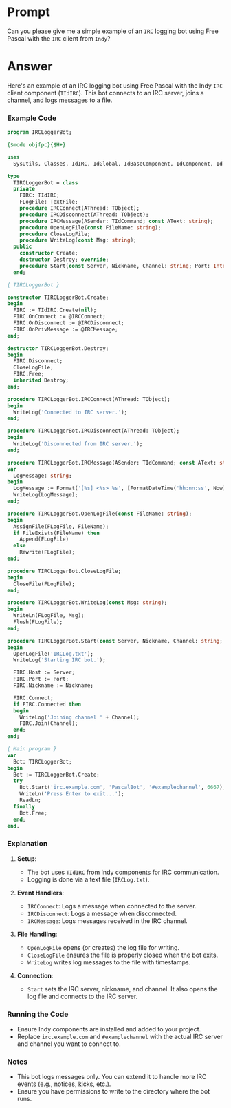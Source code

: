 # Prompt

Can you please give me a simple example of an `IRC` logging bot using Free Pascal with the `IRC` client from `Indy`?

# Answer

Here's an example of an IRC logging bot using Free Pascal with the Indy `IRC` client component (`TIdIRC`). This bot connects to an IRC server, joins a channel, and logs messages to a file.

### Example Code

```pas
program IRCLoggerBot;

{$mode objfpc}{$H+}

uses
  SysUtils, Classes, IdIRC, IdGlobal, IdBaseComponent, IdComponent, IdTCPConnection, IdTCPClient;

type
  TIRCLoggerBot = class
  private
    FIRC: TIdIRC;
    FLogFile: TextFile;
    procedure IRCConnect(AThread: TObject);
    procedure IRCDisconnect(AThread: TObject);
    procedure IRCMessage(ASender: TIdCommand; const AText: string);
    procedure OpenLogFile(const FileName: string);
    procedure CloseLogFile;
    procedure WriteLog(const Msg: string);
  public
    constructor Create;
    destructor Destroy; override;
    procedure Start(const Server, Nickname, Channel: string; Port: Integer);
  end;

{ TIRCLoggerBot }

constructor TIRCLoggerBot.Create;
begin
  FIRC := TIdIRC.Create(nil);
  FIRC.OnConnect := @IRCConnect;
  FIRC.OnDisconnect := @IRCDisconnect;
  FIRC.OnPrivMessage := @IRCMessage;
end;

destructor TIRCLoggerBot.Destroy;
begin
  FIRC.Disconnect;
  CloseLogFile;
  FIRC.Free;
  inherited Destroy;
end;

procedure TIRCLoggerBot.IRCConnect(AThread: TObject);
begin
  WriteLog('Connected to IRC server.');
end;

procedure TIRCLoggerBot.IRCDisconnect(AThread: TObject);
begin
  WriteLog('Disconnected from IRC server.');
end;

procedure TIRCLoggerBot.IRCMessage(ASender: TIdCommand; const AText: string);
var
  LogMessage: string;
begin
  LogMessage := Format('[%s] <%s> %s', [FormatDateTime('hh:nn:ss', Now), ASender.Params[0], AText]);
  WriteLog(LogMessage);
end;

procedure TIRCLoggerBot.OpenLogFile(const FileName: string);
begin
  AssignFile(FLogFile, FileName);
  if FileExists(FileName) then
    Append(FLogFile)
  else
    Rewrite(FLogFile);
end;

procedure TIRCLoggerBot.CloseLogFile;
begin
  CloseFile(FLogFile);
end;

procedure TIRCLoggerBot.WriteLog(const Msg: string);
begin
  WriteLn(FLogFile, Msg);
  Flush(FLogFile);
end;

procedure TIRCLoggerBot.Start(const Server, Nickname, Channel: string; Port: Integer);
begin
  OpenLogFile('IRCLog.txt');
  WriteLog('Starting IRC bot.');

  FIRC.Host := Server;
  FIRC.Port := Port;
  FIRC.Nickname := Nickname;

  FIRC.Connect;
  if FIRC.Connected then
  begin
    WriteLog('Joining channel ' + Channel);
    FIRC.Join(Channel);
  end;
end;

{ Main program }
var
  Bot: TIRCLoggerBot;
begin
  Bot := TIRCLoggerBot.Create;
  try
    Bot.Start('irc.example.com', 'PascalBot', '#examplechannel', 6667);
    WriteLn('Press Enter to exit...');
    ReadLn;
  finally
    Bot.Free;
  end;
end.
```

### Explanation

1. **Setup**:
   - The bot uses `TIdIRC` from Indy components for IRC communication.
   - Logging is done via a text file (`IRCLog.txt`).

2. **Event Handlers**:
   - `IRCConnect`: Logs a message when connected to the server.
   - `IRCDisconnect`: Logs a message when disconnected.
   - `IRCMessage`: Logs messages received in the IRC channel.

3. **File Handling**:
   - `OpenLogFile` opens (or creates) the log file for writing.
   - `CloseLogFile` ensures the file is properly closed when the bot exits.
   - `WriteLog` writes log messages to the file with timestamps.

4. **Connection**:
   - `Start` sets the IRC server, nickname, and channel. It also opens the log file and connects to the IRC server.

### Running the Code
- Ensure Indy components are installed and added to your project.
- Replace `irc.example.com` and `#examplechannel` with the actual IRC server and channel you want to connect to.

### Notes
- This bot logs messages only. You can extend it to handle more IRC events (e.g., notices, kicks, etc.).
- Ensure you have permissions to write to the directory where the bot runs.
